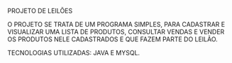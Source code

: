 PROJETO DE LEILÕES

O PROJETO SE TRATA DE UM PROGRAMA SIMPLES, PARA CADASTRAR E VISUALIZAR UMA LISTA DE PRODUTOS, CONSULTAR VENDAS E VENDER OS PRODUTOS NELE CADASTRADOS E QUE FAZEM PARTE DO LEILÃO.

TECNOLOGIAS UTILIZADAS: JAVA E MYSQL.
